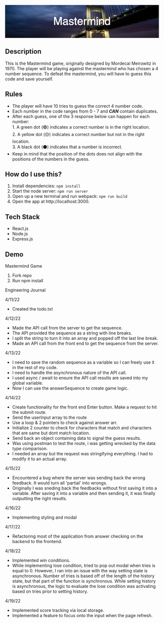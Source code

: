 <img src='Mastermind.png'>

## Description

This is the Mastermind game, originally designed by Mordecai Meirowitz in 1970. The player will be playing against the mastermind who has chosen a 4 number sequence. To defeat the mastermind, you will have to guess this code and save yourself.

## Rules

- The player will have 10 tries to guess the correct 4 number code.
- Each number in the code ranges from 0 - 7 and ***CAN*** contain duplicates.
- After each guess, one of the 3 response below can happen for each number:<br> 1. A green dot (🟢) indicates a correct number is in the right location.<br>2. A yellow dot (🟡) indicates a correct number but not in the right location. <br>3. A black dot (⚫) indicates that a number is incorrect.
- Keep in mind that the position of the dots does not align with the positions of the numbers in the guess.

## How do I use this?

1. Install dependencies: `npm install`
2. Start the node server: `npm run server`
3. Open up a new terminal and run webpack: `npm run build`
4. Open the app at http://localhost:3000.

## Tech Stack

- React.js
- Node.js
- Express.js

## Demo


Mastermind Game
1. Fork repo
2. Run npm install

Engineering Journal

4/11/22
- Created the todo.txt

4/12/22
- Made the API call from the server to get the sequence.
- The API provided the sequence as a string with line breaks.
- I split the string to turn it into an array and popped off the last line break.
- Made an API call from the front end to get the sequence from the server.

4/13/22
- I need to save the random sequence as a variable so I can freely use it in the rest of my code.
- I need to handle the asynchronous nature of the API call.
- I used async / await to ensure the API call results are saved into my global variable.
- Now I can use the answerSequence to create game logic.

4/14/22
- Create functionality for the front end Enter button. Make a request to hit the submit route.
- Send the userInput array to the route
- Use a loop & 2 pointers to check against answer arr.
- Initialize 2 counter to check for characters that match and characters that are same but dont match location.
- Send back an object containing data to signal the guess results.
- Was using postman to test the route, i was getting wrecked by the data type comparison.
- I needed an array but the request was stringifying everything. I had to modify it to an actual array.

4/15/22
- Encountered a bug where the server was sending back the wrong feedback. It would turn all 'partial' into wrongs.
- Originally I was sneding back the feedbacks without first saving it into a variable. After saving it into a variable and then sending it, it was finally outputting the right resutls.

4/16/22
- Implementing styling and modal

4/17/22
- Refactoring most of the application from answer checking on the backend to the frontend.

4/18/22
- Implemented win conditions.
- While implementing lose condition, tried to pop out modal when tries is equal to 0. However, I ran into an issue with the way setting state is asynchronous. Number of tries is based off of the length of the history state, but that part of the function is synchronous. While setting history is asynchronous, the logic to evaluate the lose condition was activating based on tries prior to setting history.

4/19/22
- Implemented score tracking via local storage.
- Implemented a feature to focus onto the input when the page refresh.